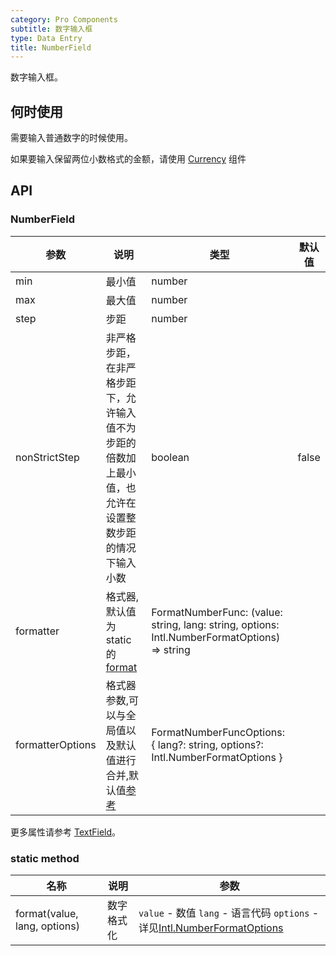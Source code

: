 ```yaml
---
category: Pro Components
subtitle: 数字输入框
type: Data Entry
title: NumberField
---
```


数字输入框。

## 何时使用

需要输入普通数字的时候使用。

如果要输入保留两位小数格式的金额，请使用 [Currency](/components-pro/currency/#Currency) 组件

## API

### NumberField

| 参数 | 说明   | 类型   | 默认值 |
| ---- | ------ | ------ | ------ |
| min  | 最小值 | number |        |
| max  | 最大值 | number |        |
| step | 步距   | number |        |
| nonStrictStep | 非严格步距，在非严格步距下，允许输入值不为步距的倍数加上最小值，也允许在设置整数步距的情况下输入小数   | boolean | false |
| formatter | 格式器,默认值为static的[format](https://github.com/open-hand/choerodon-ui/blob/master/components-pro/number-field/NumberField.tsx)   | FormatNumberFunc: (value: string, lang: string, options: Intl.NumberFormatOptions) => string |        |
| formatterOptions | 格式器参数,可以与全局值以及默认值进行合并,默认值[参考](https://github.com/open-hand/choerodon-ui/blob/master/components-pro/number-field/NumberField.tsx)   | FormatNumberFuncOptions: { lang?: string, options?: Intl.NumberFormatOptions } |        |

更多属性请参考 [TextField](/components-pro/text-field/#TextField)。

### static method

| 名称 | 说明 | 参数 |
| --- | --- | --- |
| format(value, lang, options) | 数字格式化 | `value` - 数值 `lang` - 语言代码 `options` - 详见[Intl.NumberFormatOptions](https://developer.mozilla.org/zh-CN/docs/Web/JavaScript/Reference/Global_Objects/NumberFormat) |

<style>
.code-box .c7n-row {
  margin-bottom: .24rem;
}
</style>
